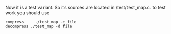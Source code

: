 Now it is a test variant.
So its sources are located in /test/test_map.c.
to test work you should use

	compress     ./test_map -c file
	decompress ./test_map -d file

